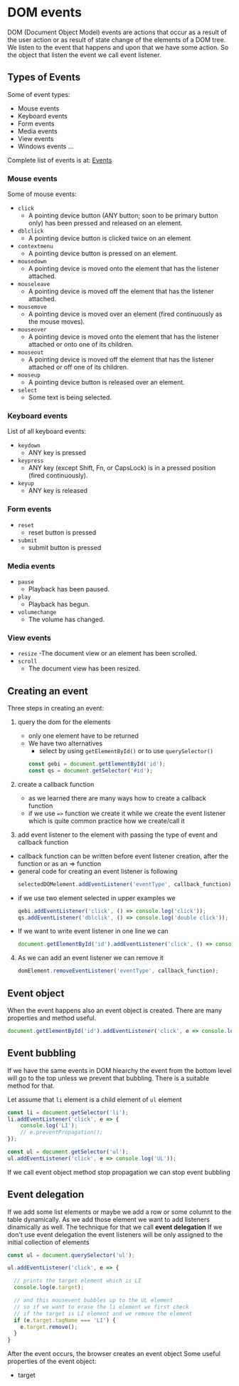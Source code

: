 # DOM events

DOM (Document Object Model) events are actions that occur as a result of the user action or as result of state change of the elements of a DOM tree. 
We listen to the event that happens and upon that we have some action. So the object that listen the event we call event listener.

## Types of Events

Some of event types:
* Mouse events
* Keyboard events
* Form events
* Media events
* View events
* Windows events
...

Complete list of events is at: [Events](https://developer.mozilla.org/en-US/docs/Web/Events)

### Mouse events

Some of mouse events:
* `click`
  - A pointing device button (ANY button; soon to be primary button only) has been pressed and released on an element.
* `dblclick` 
  - A pointing device button is clicked twice on an element
* `contextmenu`
  - A pointing device button is pressed on an element.
* `mousedown`
  - A pointing device is moved onto the element that has the listener attached.
* `mouseleave`
  - A pointing device is moved off the element that has the listener attached.
* `mousemove`
  - A pointing device is moved over an element (fired continuously as the mouse moves).
* `mouseover`
  - A pointing device is moved onto the element that has the listener attached or onto one of its children.
* `mouseout`
  - A pointing device is moved off the element that has the listener attached or off one of its children.
* `mouseup`
  - A pointing device button is released over an element.
* `select`
  - Some text is being selected.

### Keyboard events

List of all keyboard events:
* `keydown` 
  - ANY key is pressed
* `keypress` 
  - ANY key (except Shift, Fn, or CapsLock) is in a pressed position (fired continuously).
* `keyup`
  - ANY key is released

### Form events

* `reset`
  - reset button is pressed
* `submit`
  - submit button is pressed

### Media events

* `pause`
  - Playback has been paused.
* `play`
  - Playback has begun.
* `volumechange`
  - The volume has changed.

### View events
* `resize`
  -The document view or an element has been scrolled.
* `scroll`
  - The document view has been resized.

## Creating an event

Three steps in creating an event:

1. query the dom for the elements
   - only one element have to be returned
   - We have two alternatives 
     - select by using `getElementById()` or to use `querySelector()`
     ```js
     const gebi = document.getElementById('id');
     const qs = document.getSelector('#id'); 
     ```
2. create a callback function 
    - as we learned there are many ways how to create a callback function
    - if we use `=>` function we create it while we create the event listener
      which is quite common practice how we create/call it
     
3. add event listener to the element with passing the type of event and callback function
  -  callback function can be written before event listener creation,
      after the function or as an => function
  - general code for creating an event listener is following
    ```js
    selectedDOMelement.addEventListener('eventType', callback_function);
    ``` 
   - if we use two element selected in upper examples we 
      ```js
      qebi.addEventListener('click', () => console.log('click'));
      qs.addEventListener('dblclik', () => console.log('double click'));
      ```
  - If we want to write event listener in one line we can 
    ```js
    document.getElementById('id').addEventListener('click', () => console.log('click'));
    ```

4. As we can add an event listener we can remove it 
   ```js
   domElement.removeEventListener('eventType', callback_function);
   ```

## Event object

When the event happens also an event object is created. 
There are many properties and method useful. 

```js
document.getElementById('id').addEventListener('click', e => console.log(e));
```

## Event bubbling

If we have the same events in DOM hiearchy the event from the bottom level will go to the top unless 
we prevent that bubbling. There is a suitable method for that.

Let assume that `li` element is a child element of `ul` element
```js
const li = document.getSelector('li');
li.addEventListener('click', e => {
    console.log('LI');
    // e.preventPropagation();
});

const ul = document.getSelector('ul');
ul.addEventListener('click', e => console.log('UL'));
```

If we call event object method stop propagation we can stop event bubbling

## Event delegation

If we add some list elements or maybe we add a row or some columnt to the table dynamically.
As we add those element we want to add listeners dinamically as well. 
The technique for that we call **event delegation** 
If we don't use event delegation the event listeners will be only assigned to the initial 
collection of elements

```js
const ul = document.querySelector('ul');

ul.addEventListener('click', e => {

  // prints the target element which is LI
  console.log(e.target);   

  // and this mousevent bubbles up to the UL element
  // so if we want to erase the li element we first check
  // if the target is LI element and we remove the element
  if (e.target.tagName === 'LI') {
    e.target.remove();
  }
}
```














After the event occurs, the browser creates an event object
Some useful properties of the event object:
  - target